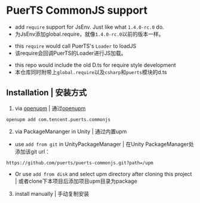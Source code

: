 # PuerTS CommonJS support

* add `require` support for JsEnv. Just like what `1.4.0-rc.0` do.
* 为JsEnv添加global.require，就像`1.4.0-rc.0`以前的版本一样。

>
* this `require` would call PuerTS's `Loader` to loadJS
* 该require会回调PuerTS的Loader进行JS加载。

>
* this repo would include the old D.ts for require style development
* 本仓库同时附带上`global.require`以及`csharp`和`puerts`模块的d.ts

## Installation | 安装方式
1. via [openupm](https://openupm.com) | 通过[openupm](https://openupm.cn/)
```
openupm add com.tencent.puerts.commonjs
```

2. via PackageMananger in Unity | 通过内置upm
  * use `add from git` in UnityPackageManager | 在Unity PackageManager处添加该git url：
```
https://github.com/puerts/puerts-commonjs.git?path=/upm
```
  * Or use `add from disk` and select upm directory after cloning this project | 或者clone下本项目后添加项目upm目录为package

3. install manually | 手动复制安装
